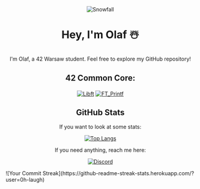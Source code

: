 <div align="center">
  <img src="https://github.com/0h-laugh/assets/raw/main/pure-css-snow-animation.gif" alt="Snowfall">
</div>
<div align="center">
  
# <p align="center">Hey, I'm Olaf ☃️</p>

<p align="center">I'm Olaf, a 42 Warsaw student. Feel free to explore my GitHub repository!</p>

## <p align="center">42 Common Core:</p>

[![Libft](https://img.shields.io/badge/Libft-Repository-blue)](https://github.com/0h-laugh/Core/tree/main/libft)
[![FT_Printf](https://img.shields.io/badge/FT_Printf-Repository-green)](https://github.com/0h-laugh/Core/tree/main/ft_printf)

</div>
<div align="center">
  
## GitHub Stats

<p align="center">If you want to look at some stats:</p>
  
[![Top Langs](https://github-readme-stats.vercel.app/api/top-langs/?username=0h-laugh&layout=compact)](https://github.com/0h-laugh)

If you need anything, reach me here:

[![Discord](https://img.shields.io/badge/Discord-YourUsername%23448869551476572180-9cf)](https://discordapp.com/users/448869551476572180)
</div>
![Your Commit Streak](https://github-readme-streak-stats.herokuapp.com/?user=0h-laugh)
